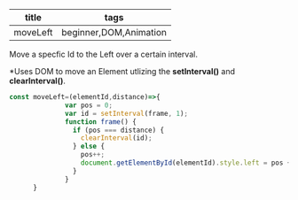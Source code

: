 title|tags
-----|----
moveLeft|beginner,DOM,Animation

Move a specfic Id to the Left over a certain interval.

*Uses DOM to move an Element utlizing the **setInterval()** and **clearInterval()**.
```javascript
const moveLeft=(elementId,distance)=>{
              var pos = 0;
              var id = setInterval(frame, 1);
              function frame() {
                if (pos === distance) {
                  clearInterval(id);
                } else {
                  pos++;
                  document.getElementById(elementId).style.left = pos + "px";
                }
              }
      }
```
